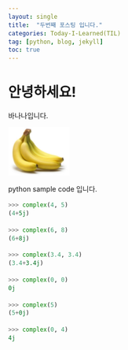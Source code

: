 ```yaml
---
layout: single
title:  "두번째 포스팅 입니다."
categories: Today-I-Learned(TIL)
tag: [python, blog, jekyll]
toc: true
---
```


# 안녕하세요!
바나나입니다.

![바나나](/images/2023-03-20-secend/banana.png)

python sample code 입니다.

```python
>>> complex(4, 5)
(4+5j)

>>> complex(6, 8)
(6+8j)

>>> complex(3.4, 3.4)
(3.4+3.4j)

>>> complex(0, 0)
0j

>>> complex(5)
(5+0j)

>>> complex(0, 4)
4j
```
